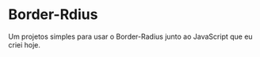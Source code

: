 # Border-Rdius
Um projetos simples para usar o Border-Radius junto ao JavaScript que eu criei hoje.
